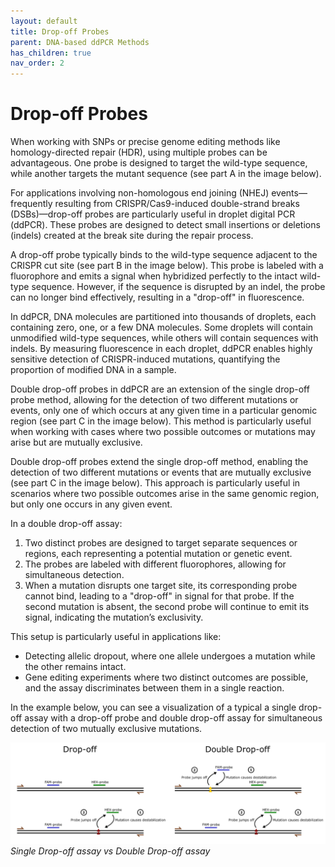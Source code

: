 ```yaml
---
layout: default
title: Drop-off Probes
parent: DNA-based ddPCR Methods
has_children: true
nav_order: 2
---
```


# Drop-off Probes


When working with SNPs or precise genome editing methods like homology-directed repair (HDR), using multiple probes can be advantageous. One probe is designed to target the wild-type sequence, while another targets the mutant sequence (see part A in the image below).

For applications involving non-homologous end joining (NHEJ) events—frequently resulting from CRISPR/Cas9-induced double-strand breaks (DSBs)—drop-off probes are particularly useful in droplet digital PCR (ddPCR). These probes are designed to detect small insertions or deletions (indels) created at the break site during the repair process.

A drop-off probe typically binds to the wild-type sequence adjacent to the CRISPR cut site (see part B in the image below). This probe is labeled with a fluorophore and emits a signal when hybridized perfectly to the intact wild-type sequence. However, if the sequence is disrupted by an indel, the probe can no longer bind effectively, resulting in a "drop-off" in fluorescence.

In ddPCR, DNA molecules are partitioned into thousands of droplets, each containing zero, one, or a few DNA molecules. Some droplets will contain unmodified wild-type sequences, while others will contain sequences with indels. By measuring fluorescence in each droplet, ddPCR enables highly sensitive detection of CRISPR-induced mutations, quantifying the proportion of modified DNA in a sample.

Double drop-off probes in ddPCR are an extension of the single drop-off probe method, allowing for the detection of two different mutations or events, only one of which occurs at any given time in a particular genomic region (see part C in the image below). This method is particularly useful when working with cases where two possible outcomes or mutations may arise but are mutually exclusive.

Double drop-off probes extend the single drop-off method, enabling the detection of two different mutations or events that are mutually exclusive (see part C in the image below). This approach is particularly useful in scenarios where two possible outcomes arise in the same genomic region, but only one occurs in any given event.

In a double drop-off assay:

1. Two distinct probes are designed to target separate sequences or regions, each representing a potential mutation or genetic event.
2. The probes are labeled with different fluorophores, allowing for simultaneous detection.
3. When a mutation disrupts one target site, its corresponding probe cannot bind, leading to a "drop-off" in signal for that probe. If the second mutation is absent, the second probe will continue to emit its signal, indicating the mutation’s exclusivity.

This setup is particularly useful in applications like:

- Detecting allelic dropout, where one allele undergoes a mutation while the other remains intact.
- Gene editing experiments where two distinct outcomes are possible, and the assay discriminates between them in a single reaction.

In the example below, you can see a visualization of a typical a single drop-off assay with a drop-off probe and double drop-off assay for simultaneous detection of two mutually exclusive mutations.

![DDoff.png](Drop-off%20probes/DDoff.png)
*Single Drop-off assay vs Double Drop-off assay*
